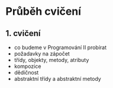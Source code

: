 # Průběh cvičení

## 1. cvičení
 - co budeme v Programování II probírat
 - požadavky na zápočet
 - třídy, objekty, metody, atributy
 - kompozice
 - dědičnost
 - abstraktní třídy a abstraktní metody

